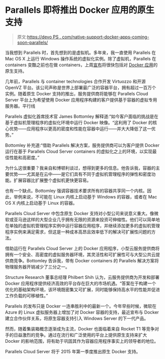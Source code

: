 # Parallels 即将推出 Docker 应用的原生支持

> 原文:[https://devo PS . com/native-support-docker-apps-coming-soon-parallels/](https://devops.com/native-support-docker-apps-coming-soon-parallels/)

当我想到 Parallels 时，首先想到的是虚拟机。多年来，我一直使用 Parallels 在 Mac OS X 上运行 Windows 操作系统的虚拟化实例。除了虚拟机，Parallels 在 containers 变酷之前也在做 containers，上周[宣布](http://sp.parallels.com/news/pr/release/article/parallels-announces-support-for-docker-applications-on-parallels-containers/)将很快包括对 [Docker 应用](https://devops.com/blogs/docker-as-a-framework-for-your-devops-culture/)的原生支持。

几年前，Parallels 与 container technologies 合作开发 Virtuozzo 和开源 OpenVZ 平台。该公司声称是世界上部署最广泛的容器平台，拥有超过一百万个实例。随着原生 Docker 支持的推出，服务提供商将能够在 Parallels Cloud Server 平台上为希望使用 Docker 应用程序构建的客户提供基于容器的虚拟专用服务器。平行线

Parallels 虚拟化首席技术官 James Bottomley 解释道:“如今客户面临的挑战是在基于虚拟机管理程序的虚拟化环境中运行 Docker 映像。“这利用了 Docker 的核心优势——应用程序以更高的密度和性能在容器中运行——并大大降低了这一优势。”

Bottomley 补充道:“借助 Parallels 解决方案，服务提供商可以为客户提供 Docker 运行在基于 Parallels Cloud Server containers 的虚拟化之上的环境，以实现最佳性能和高密度。”

为什么这很重要？我亲自和博顿利谈过，想得到更多的信息。他告诉我，容器的主要优势——尤其是在云中——是它们具有不同于虚拟机管理程序的弹性和密度功能。扩展容器比扩展整个虚拟机更快更容易。

也有一个缺点。Bottomley 强调容器技术要求所有的容器共享同一个内核。因此，举例来说，不可能在 Linux 内核上启动基于 Windows 的容器，或者在 Mac OS X 内核上启动基于 Linux 的容器。

Parallels Cloud Server 中包含原生 Docker 支持对小型公司来说意义重大。像微软或亚马逊这样的大型企业几乎拥有无限的资源来投资可伸缩性。他们可以简单地在单独的虚拟机管理程序实例中运行容器应用程序，并继续添加更多的虚拟机管理程序实例来满足需求，但这是一种成本高昂且效率低下的解决可扩展性问题的方法。

借助运行在 Parallels Cloud Server 上的 Docker 应用程序，小型云服务提供商将拥有一个安全、高密度的虚拟服务器环境，其灵活性和可扩展性可与大型公共云提供商竞争。Bottomley 告诉我，带有 Docker containers 的 Parallels 解决方案将物理服务器开销减少了三分之一。

Structure Research 董事总经理 Philbert Shih 认为，云服务提供商为开发和部署 Docker 应用程序提供经济高效的平台存在巨大的市场机遇。“答案在于构建一个优化的基础架构环境，该环境既密集又可扩展，同时能够保持高水平的性能并促进工作负载的可移植性。”

Parallels 的发布只是 Docker 一连串胜利中的最新一个。今年早些时候，微软在 Azure 的 Linux 虚拟服务器上增加了对 Docker 容器的支持，最近宣布与 Docker 建立合作伙伴关系，将原生容器支持引入 Windows Server 的下一代产品。

然而，随着集装箱概念逐渐成为主流，Docker 也面临着来自 Rocket T1 等竞争对手的日益激烈的竞争。通过在流行和广泛使用的平台上提供原生支持来扩大 Docker 的影响范围，将有助于巩固其作为容器应用程序事实上的领导者的地位。

Parallels Cloud Server 将于 2015 年第一季度推出原生 Docker 支持。